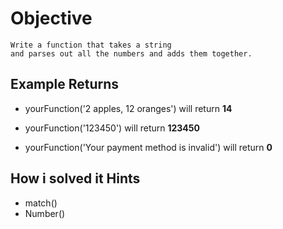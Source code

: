 # Objective

    Write a function that takes a string  
    and parses out all the numbers and adds them together.

## Example Returns

* yourFunction('2 apples, 12 oranges') will return **14**

* yourFunction('123450') will return **123450**

* yourFunction('Your payment method is invalid') will return **0**

## How i solved it Hints

* match()
* Number()